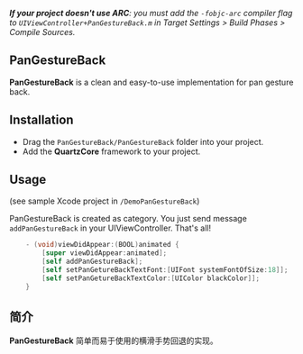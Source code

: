 _**If your project doesn't use ARC**: you must add the `-fobjc-arc` compiler flag to `UIViewController+PanGestureBack.m` in Target Settings > Build Phases > Compile Sources._

PanGestureBack 
--------------

**PanGestureBack** is a clean and easy-to-use implementation for pan gesture back. 

## Installation

* Drag the `PanGestureBack/PanGestureBack` folder into your project.
* Add the **QuartzCore** framework to your project.

## Usage

(see sample Xcode project in `/DemoPanGestureBack`)

PanGestureBack is created as category. You just send message `addPanGestureBack` in your UIViewController. That's all!

```objective-c
	- (void)viewDidAppear:(BOOL)animated {
  		[super viewDidAppear:animated];
  		[self addPanGestureBack];
  		[self setPanGetureBackTextFont:[UIFont systemFontOfSize:18]];
  		[self setPanGetureBackTextColor:[UIColor blackColor]];
	}
```

## 简介
**PanGestureBack** 简单而易于使用的横滑手势回退的实现。